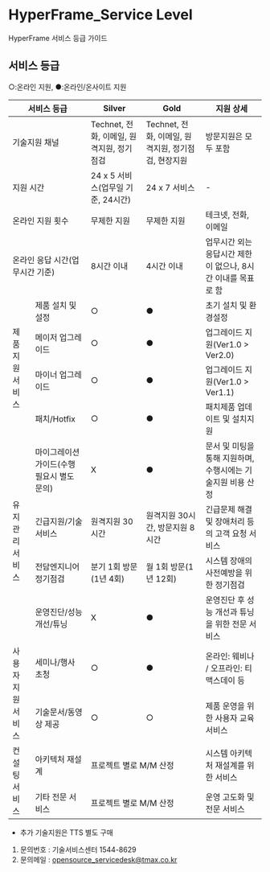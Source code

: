 # HyperFrame_Service Level
HyperFrame 서비스 등급 가이드

## 서비스 등급
 ○:온라인 지원, ●:온라인/온사이트 지원
 <table>
  <thead>
    <tr>
      <th colspan=2>서비스 등급</th>
      <th>Silver</th>
      <th>Gold</th>
      <th>지원 상세</th>
    </tr>
  </thead>
  <tbody>
    <tr>
      <td colspan=2>기술지원 채널</td>
      <td>Technet, 전화, 이메일, 원격지원, 정기점검</td>
      <td>Technet, 전화, 이메일, 원격지원, 정기점검, 현장지원</td>
      <td>방문지원은 모두 포함</td>
    </tr>
    <tr>
      <td colspan=2>지원 시간</td>
      <td>24 x 5 서비스(업무일 기준, 24시간)</td>
      <td>24 x 7 서비스</td>
      <td>-</td>
    </tr>
    <tr>
      <td colspan=2>온라인 지원 횟수</td>
      <td>무제한 지원</td>
      <td>무제한 지원</td>
      <td>테크넷, 전화, 이메일</td>
    </tr>
    <tr>
      <td colspan=2>온라인 응답 시간(업무시간 기준)</td>
      <td>8시간 이내</td>
      <td>4시간 이내</td>
      <td>업무시간 외는 응답시간 제한이 없으나, 8시간 이내를 목표로 함</td>
    </tr>
    <tr>
      <td rowspan=4>제품지원 서비스</td>
      <td>제품 설치 및 설정</td>
      <td>○</td>
      <td>●</td>
      <td>초기 설치 및 환경설정</td>
    </tr>
    <tr>
      <td>메이저 업그레이드</td>
      <td>○</td>
      <td>●</td>
      <td>업그레이드 지원(Ver1.0 > Ver2.0)</td>
    </tr>
    <tr>
      <td>마이너 업그레이드</td>
      <td>○</td>
      <td>●</td>
      <td>업그레이드 지원(Ver1.0 > Ver1.1)</td>
    </tr>
    <tr>
      <td>패치/Hotfix</td>
      <td>○</td>
      <td>●</td>
      <td>패치제품 업데이트 및 설치지원</td>
    </tr>
    <tr>
      <td rowspan=4>유지관리 서비스</td>
      <td>마이그레이션 가이드(수행 필요시 별도 문의)</td>
      <td>X</td>
      <td>●</td>
      <td>문서 및 미팅을 통해 지원하며, 수행시에는 기술지원 비용 산정</td>
    </tr>
    <tr>
      <td>긴급지원/기술서비스</td>
      <td>원격지원 30시간</td>
      <td>원격지원 30시간, 방문지원 8시간</td>
      <td>긴급문제 해결 및 장애처리 등의 고객 요청 서비스</td>
    </tr>
    <tr>
      <td>전담엔지니어 정기점검</td>
      <td>분기 1회 방문(1년 4회)</td>
      <td>월 1회 방문(1년 12회)</td>
      <td>시스템 장애의 사전예방을 위한 정기점검</td>
    </tr>
    <tr>
      <td>운영진단/성능개선/튜닝</td>
      <td>X</td>
      <td>●</td>
      <td>운영진단 후 성능 개선과 튜닝을 위한 전문 서비스</td>
    </tr>
    <tr>
      <td rowspan=2>사용자 지원 서비스</td>
      <td>세미나/행사 초청</td>
      <td>○</td>
      <td>●</td>
      <td>온라인: 웨비나 / 오프라인: 티맥스데이 등</td>
    </tr>
    <tr>
      <td>기술문서/동영상 제공</td>
      <td>○</td>
      <td>○</td>
      <td>제품 운영을 위한 사용자 교육 서비스</td>
    </tr>
    <tr>
      <td rowspan=2>컨설팅 서비스</td>
      <td>아키텍처 재설계</td>
      <td colspan=2>프로젝트 별로 M/M 산정</td>          
      <td>시스템 아키텍처 재설계를 위한 서비스</td>
    </tr>
    <tr>
      <td>기타 전문 서비스</td>
      <td colspan=2>프로젝트 별로 M/M 산정</td>          
      <td>운영 고도화 및 전문 서비스</td>
    </tr>
  </tbody>
</table>

* 추가 기술지원은 TTS 별도 구매  
1. 문의번호 : 기술서비스센터 1544-8629  
2. 문의메일 : opensource_servicedesk@tmax.co.kr  

